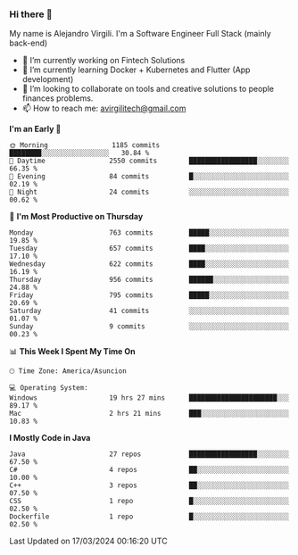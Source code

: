 ### Hi there 👋

My name is Alejandro Virgili. I'm a Software Engineer Full Stack (mainly back-end)


- 🔭 I’m currently working on Fintech Solutions
- 🌱 I’m currently learning Docker + Kubernetes and Flutter (App development)
- 👯 I’m looking to collaborate on tools and creative solutions to people finances problems.
- 📫 How to reach me: avirgilitech@gmail.com
  
<!--START_SECTION:waka-->
**I'm an Early 🐤** 

```text
🌞 Morning                1185 commits        ████████░░░░░░░░░░░░░░░░░   30.84 % 
🌆 Daytime                2550 commits        █████████████████░░░░░░░░   66.35 % 
🌃 Evening                84 commits          █░░░░░░░░░░░░░░░░░░░░░░░░   02.19 % 
🌙 Night                  24 commits          ░░░░░░░░░░░░░░░░░░░░░░░░░   00.62 % 
```
📅 **I'm Most Productive on Thursday** 

```text
Monday                   763 commits         █████░░░░░░░░░░░░░░░░░░░░   19.85 % 
Tuesday                  657 commits         ████░░░░░░░░░░░░░░░░░░░░░   17.10 % 
Wednesday                622 commits         ████░░░░░░░░░░░░░░░░░░░░░   16.19 % 
Thursday                 956 commits         ██████░░░░░░░░░░░░░░░░░░░   24.88 % 
Friday                   795 commits         █████░░░░░░░░░░░░░░░░░░░░   20.69 % 
Saturday                 41 commits          ░░░░░░░░░░░░░░░░░░░░░░░░░   01.07 % 
Sunday                   9 commits           ░░░░░░░░░░░░░░░░░░░░░░░░░   00.23 % 
```


📊 **This Week I Spent My Time On** 

```text
🕑︎ Time Zone: America/Asuncion

💻 Operating System: 
Windows                  19 hrs 27 mins      ██████████████████████░░░   89.17 % 
Mac                      2 hrs 21 mins       ███░░░░░░░░░░░░░░░░░░░░░░   10.83 % 
```

**I Mostly Code in Java** 

```text
Java                     27 repos            █████████████████░░░░░░░░   67.50 % 
C#                       4 repos             ██░░░░░░░░░░░░░░░░░░░░░░░   10.00 % 
C++                      3 repos             ██░░░░░░░░░░░░░░░░░░░░░░░   07.50 % 
CSS                      1 repo              █░░░░░░░░░░░░░░░░░░░░░░░░   02.50 % 
Dockerfile               1 repo              █░░░░░░░░░░░░░░░░░░░░░░░░   02.50 % 
```




 Last Updated on 17/03/2024 00:16:20 UTC
<!--END_SECTION:waka-->
